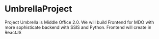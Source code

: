 # UmbrellaProject
Project Umbrella is Middle Office 2.0. We will build Frontend for MDO with more sophisticate backend with SSIS and Python. Frontend will create in ReactJS  
